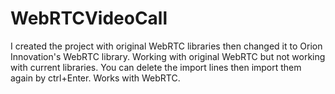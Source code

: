 # WebRTCVideoCall
I created the project with original WebRTC libraries then changed it to Orion Innovation's WebRTC library. Working with original WebRTC but not working with current libraries. You can delete the import lines then import them again by ctrl+Enter. Works with WebRTC.
